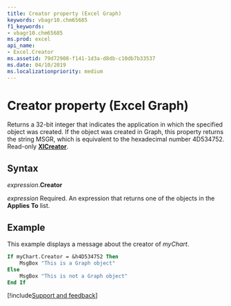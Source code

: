 ```yaml
---
title: Creator property (Excel Graph)
keywords: vbagr10.chm65685
f1_keywords:
- vbagr10.chm65685
ms.prod: excel
api_name:
- Excel.Creator
ms.assetid: 79d72908-f141-1d3a-d8db-c10db7b33537
ms.date: 04/10/2019
ms.localizationpriority: medium
---
```



# Creator property (Excel Graph)

Returns a 32-bit integer that indicates the application in which the specified object was created. If the object was created in Graph, this property returns the string MSGR, which is equivalent to the hexadecimal number 4D534752. Read-only **[XlCreator](excel.xlcreator.md)**.

## Syntax

_expression_.**Creator**

_expression_ Required. An expression that returns one of the objects in the **Applies To** list.

## Example

This example displays a message about the creator of _myChart_.

```vb
If myChart.Creator = &h4D534752 Then 
    MsgBox "This is a Graph object" 
Else 
    MsgBox "This is not a Graph object" 
End If
```

[!include[Support and feedback](~/includes/feedback-boilerplate.md)]